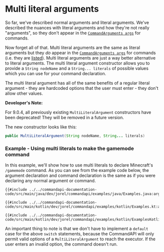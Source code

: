 # Multi literal arguments

So far, we've described normal arguments and literal arguments. We've described the nuances with literal arguments and how they're not really "arguments", so they don't appear in the [`CommandArguments args`](./commandarguments.md) for commands.

Now forget all of that. Multi literal arguments are the same as literal arguments but they _do_ appear in the [`CommandArguments args`](./commandarguments.md) for commands (i.e. they are [listed](./listed.md)). Multi literal arguments are just a way better alternative to literal arguments. The multi literal argument constructor allows you to provide a `String nodeName` and a `String... literals` of possible values which you can use for your command declaration.

The multi literal argument has all of the same benefits of a regular literal argument - they are hardcoded options that the user must enter - they don't allow other values.

<div class="warning">

**Developer's Note:**

For 9.0.4, all previously existing `MultiLiteralArgument` constructors have been deprecated! They will be removed in a future version.

The new constructor looks like this:

```java
public MultiLiteralArgument(String nodeName, String... literals)
```

</div>

<div class="example">

### Example - Using multi literals to make the gamemode command

In this example, we'll show how to use multi literals to declare Minecraft's `/gamemode` command. As you can see from the example code below, the argument declaration and command declaration is the same as if you were declaring any normal argument or command.

<div class="multi-pre">

```java,Java
{{#include ../../commandapi-documentation-code/src/main/java/dev/jorel/commandapi/examples/java/Examples.java:argumentMultiLiteral1}}
```

```kotlin,Kotlin
{{#include ../../commandapi-documentation-code/src/main/kotlin/dev/jorel/commandapi/examples/kotlin/Examples.kt:argumentMultiLiteral1}}
```

```kotlin,Kotlin_DSL
{{#include ../../commandapi-documentation-code/src/main/kotlin/dev/jorel/commandapi/examples/kotlin/ExamplesKotlinDSL.kt:argumentMultiLiteral1}}
```

</div>

An important thing to note is that we don't have to implement a `default` case for the above `switch` statements, because the CommandAPI will only permit valid options of a `MultiLiteralArgument` to reach the executor. If the user enters an invalid option, the command doesn't run.

</div>
